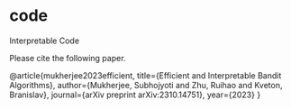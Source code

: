 # code
Interpretable Code


Please cite the following paper.

@article{mukherjee2023efficient,
  title={Efficient and Interpretable Bandit Algorithms},
  author={Mukherjee, Subhojyoti and Zhu, Ruihao and Kveton, Branislav},
  journal={arXiv preprint arXiv:2310.14751},
  year={2023}
}
